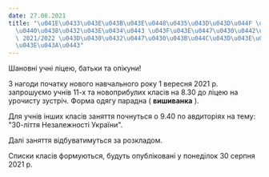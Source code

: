 ```yaml
---
date: 27.08.2021
title: "\u041E\u0433\u043E\u043B\u043E\u0448\u0435\u043D\u043D\u044F \u0437 \u043F\
  \u0440\u0438\u0432\u043E\u0434\u0443 \u043F\u043E\u0447\u0430\u0442\u043A\u0443\
  \ 2021/2022 \u043D\u0430\u0432\u0447\u0430\u043B\u044C\u043D\u043E\u0433\u043E \u0440\
  \u043E\u043A\u0443"
---
```

Шановні учні ліцею, батьки та опікуни!

З нагоди початку нового навчального року 1 вересня 2021 р. запрошуємо учнів 11-х та новоприбулих класів на 8.30 до ліцею на урочисту зустріч. Форма одягу парадна (
**вишиванка**
).

Для учнів інших класів заняття почнуться о 9.40 по авдиторіях на тему: "30-ліття Незалежності України".

Далі заняття відбуватимуться за розкладом.

Списки класів формуються, будуть опубліковані у понеділок 30 серпня 2021 р.
